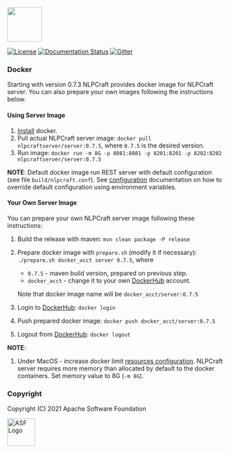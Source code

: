 <!--
 Licensed to the Apache Software Foundation (ASF) under one or more
 contributor license agreements.  See the NOTICE file distributed with
 this work for additional information regarding copyright ownership.
 The ASF licenses this file to You under the Apache License, Version 2.0
 (the "License"); you may not use this file except in compliance with
 the License.  You may obtain a copy of the License at

      http://www.apache.org/licenses/LICENSE-2.0

 Unless required by applicable law or agreed to in writing, software
 distributed under the License is distributed on an "AS IS" BASIS,
 WITHOUT WARRANTIES OR CONDITIONS OF ANY KIND, either express or implied.
 See the License for the specific language governing permissions and
 limitations under the License.
-->

<img src="https://nlpcraft.apache.org/images/nlpcraft_logo_black.gif" height="80px">
<br>

[![License](https://img.shields.io/badge/license-Apache%202-blue.svg)](https://raw.githubusercontent.com/apache/opennlp/master/LICENSE)
[![Documentation Status](https://img.shields.io/:docs-latest-green.svg)](https://nlpcraft.apache.org/docs.html)
[![Gitter](https://badges.gitter.im/apache-nlpcraft/community.svg)](https://gitter.im/apache-nlpcraft/community)

### Docker
Starting with version 0.7.3 NLPCraft provides docker image for NLPCraft server. You can 
also prepare your own images following the instructions below. 

#### Using Server Image
 1. [Install](https://docs.docker.com/install/) docker.
 2. Pull actual NLPCraft server image: ```docker pull nlpcraftserver/server:0.7.5```, 
 where `0.7.5` is the desired version.
 3. Run image: ```docker run -m 8G -p 8081:8081 -p 8201:8201 -p 8202:8202 nlpcraftserver/server:0.7.5```

**NOTE**:
 Default docker image run REST server with default configuration (see file `build/nlpcraft.conf`). See [configuration](https://nlpcraft.apache.org/server-and-probe.html)
 documentation on how to override default configuration using environment variables. 

#### Your Own Server Image
You can prepare your own NLPCraft server image following these instructions:
 1. Build the release with maven: ```mvn clean package -P release```  
 2. Prepare docker image with `prepare.sh` (modify it if necessary):
   ```./prepare.sh docker_acct server 0.7.5```, where
    * `0.7.5` - maven build version, prepared on previous step.
    * `docker_acct` - change it to your own [DockerHub](https://hub.docker.com) account.    
 
    Note that docker image name will be `docker_acct/server:0.7.5`   
 3. Login to [DockerHub](https://hub.docker.com): ```docker login```   
 4. Push prepared docker image: ```docker push docker_acct/server:0.7.5```  
 5. Logout from [DockerHub](https://hub.docker.com): ```docker logout```

**NOTE**:
 1. Under MacOS - increase docker limit [resources configuration](https://docs.docker.com/config/containers/resource_constraints/). NLPCraft server requires more memory
than allocated by default to the docker containers. Set memory value to 8G (`-m 8G`). 
          
### Copyright
Copyright (C) 2021 Apache Software Foundation

<img src="https://www.apache.org/img/ASF20thAnniversary.jpg" height="64px" alt="ASF Logo">


